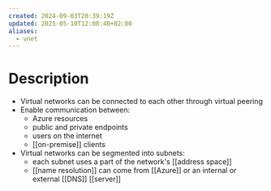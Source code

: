 ```yaml
---
created: 2024-09-03T20:39:19Z
updated: 2025-05-10T12:08:40+02:00
aliases:
  - vnet
---
```

# Description
- Virtual networks can be connected to each other through virtual peering
- Enable communication between:
	- Azure resources
	- public and private endpoints
	- users on the internet
	- [[on-premise]] clients
- Virtual networks can be segmented into subnets:
	- each subnet uses a part of the network's [[address space]]
	- [[name resolution]] can come from [[Azure]] or an internal or external [[DNS]] [[server]]